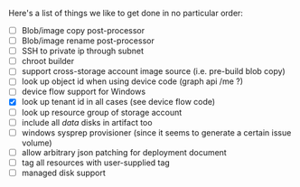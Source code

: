 Here's a list of things we like to get done in no particular order:

- [ ] Blob/image copy post-processor
- [ ] Blob/image rename post-processor
- [ ] SSH to private ip through subnet
- [ ] chroot builder
- [ ] support cross-storage account image source (i.e. pre-build blob copy)
- [ ] look up object id when using device code (graph api /me ?)
- [ ] device flow support for Windows
- [x] look up tenant id in all cases (see device flow code)
- [ ] look up resource group of storage account
- [ ] include all _data_ disks in artifact too
- [ ] windows sysprep provisioner (since it seems to generate a certain issue volume)
- [ ] allow arbitrary json patching for deployment document
- [ ] tag all resources with user-supplied tag
- [ ] managed disk support

